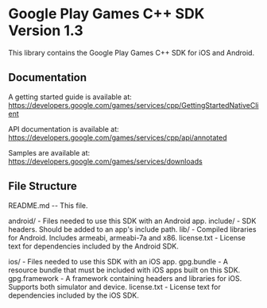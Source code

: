 # Google Play Games C++ SDK Version 1.3 #
This library contains the Google Play Games C++ SDK for iOS and Android.

## Documentation ##

A getting started guide is available at:
https://developers.google.com/games/services/cpp/GettingStartedNativeClient

API documentation is available at:
https://developers.google.com/games/services/cpp/api/annotated

Samples are available at:
https://developers.google.com/games/services/downloads

## File Structure ##

README.md  -- This file.

android/ - Files needed to use this SDK with an Android app.
    include/ - SDK headers. Should be added to an app's include path.
    lib/ - Compiled libraries for Android. Includes armeabi, armeabi-7a and x86.
    license.txt - License text for dependencies included by the Android SDK.

ios/ - Files needed to use this SDK with an iOS app.
    gpg.bundle - A resource bundle that must be included with iOS apps built on
                 this SDK.
    gpg.framework - A framework containing headers and libraries for iOS.
                    Supports both simulator and device.
    license.txt - License text for dependencies included by the iOS SDK.
